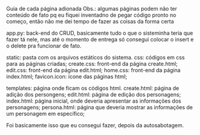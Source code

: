 Guia de cada página adionada
Obs.: algumas páginas podem não ter conteúdo de fato pq eu fiquei inventadno de pegar código pronto no começo, então não me dei tempo de fazer as coisas da forma certa

app.py: back-end do CRUD, basicamente tudo o que o sisteminha teria que fazer tá nele, mas até o momento de entrega só consegui colocar o insert e o delete pra funcionar de fato.

static: pasta com os arquivos estáticos do sistema.
    css: códigos em css para as páginas criadas;
    create.css: front-end da página create.html;
    edit.css: front-end da página edit.html;
    home.css: front-end da página index.html;
  favicon.icon: ícone das páginas html;

templates: página onde ficam os códigos html.
    create.html: página de adição dos persongens;
    edit.html: página de edição dos personagens;
    index.html: página inicial, onde deveria apresentar as informações dos personagens;
    persona.html: página que deveria mostrar as informações de um personagem em específico;


Foi basicamente isso que eu consegui fazer, depois da autosabotagem.

